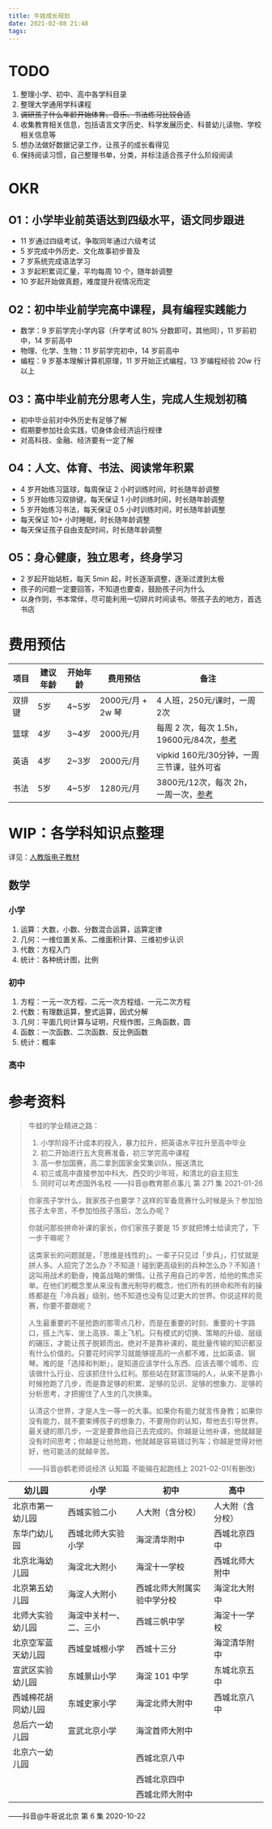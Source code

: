 ```yaml
---
title: 牛娃成长规划
date: 2021-02-08 21:48
tags:
---
```

# TODO
1. 整理小学、初中、高中各学科目录
2. 整理大学通用学科课程
3. ~~调研孩子什么年龄开始体育、音乐、书法练习比较合适~~
4. 收集教育相关信息，包括语言文字历史、科学发展历史、科普幼儿读物、学校相关信息等
5. 想办法做好数据记录工作，让孩子的成长看得见
6. 保持阅读习惯，自己整理书单，分类，并标注适合孩子什么阶段阅读

# OKR

## O1：小学毕业前英语达到四级水平，语文同步跟进
- 11 岁通过四级考试，争取同年通过六级考试
- 5 岁完成中外历史、文化故事初步普及
- 7 岁系统完成语法学习
- 3 岁起积累词汇量，平均每周 10 个，随年龄调整
- 10 岁起开始做真题，难度提升视情况而定

## O2：初中毕业前学完高中课程，具有编程实践能力
- 数学：9 岁前学完小学内容（升学考试 80% 分数即可，其他同），11 岁前初中，14 岁前高中
- 物理、化学、生物：11 岁前学完初中，14 岁前高中
- 编程：9 岁基本理解计算机原理，11 岁开始正式编程，13 岁编程经验 20w 行以上

## O3：高中毕业前充分思考人生，完成人生规划初稿
- 初中毕业前对中外历史有足够了解
- 假期要参加社会实践，切身体会经济运行规律
- 对高科技、金融、经济要有一定了解

## O4：人文、体育、书法、阅读常年积累
- 4 岁开始练习篮球，每周保证 2 小时训练时间，时长随年龄调整
- 5 岁开始练习双排键，每天保证 1 小时训练时间，时长随年龄调整
- 5 岁开始练习书法，每天保证 0.5 小时训练时间，时长随年龄调整
- 每天保证 10+ 小时睡眠，时长随年龄调整
- 每天保证孩子自由支配时间，时长随年龄调整

## O5：身心健康，独立思考，终身学习
- 2 岁起开始站桩，每天 5min 起，时长逐渐调整，逐渐过渡到太极
- 孩子的问题一定要回答，不知道也要查，鼓励孩子问为什么
- 以身作则，书本常伴，尽可能利用一切碎片时间读书。带孩子去的地方，首选书店

# 费用预估
项目 | 建议年龄 | 开始年龄 | 费用预估 | 备注
-|-|-|-|-|
双排键| 5岁 | 4~5岁| 2000元/月 + 2w 琴| 4 人班，250元/课时，一周 2次
篮球| 4岁 | 3~4岁 | 2000元/月 | 每周 2 次，每次 1.5h，19600元/84次，[参考](http://www.dianping.com/edu/sku/661700621/H5X2lnwOfyQrG47s)
英语| 4岁 | 2~3岁 | 2000元/月 | vipkid 160元/30分钟，一周三节课，驻外可省
书法| 5岁 | 4~5岁 | 1280元/月 | 3800元/12次，每次 2h，一周一次，[参考](http://www.dianping.com/edu/sku/1169601/l5qT5irU3QcSF5HC)

# WIP：各学科知识点整理
详见：[人教版电子教材](http://www.dzkbw.com/books/rjb/)
## 数学

### 小学
1. 运算：大数，小数、分数混合运算，运算定律
2. 几何：一维位置关系、二维面积计算、三维初步认识
3. 代数：方程入门
4. 统计：各种统计图，比例

### 初中
1. 方程：一元一次方程、二元一次方程组、一元二次方程
2. 代数：有理数运算，整式运算，因式分解
3. 几何：平面几何计算与证明，尺规作图，三角函数，圆
4. 函数：一次函数、二次函数、反比例函数
5. 统计：概率

### 高中


# 参考资料
> 牛蛙的学业精进之路：
> 1. 小学阶段不计成本的投入，暴力拉升，把英语水平拉升至高中毕业
> 2. 初二开始进行五大竞赛准备，初三学完高中课程
> 3. 高一参加国赛，高二拿到国家金奖集训队，报送清北
> 4. 初三或高中直接参加中科大、西交的少年班，和清北的自主招生
> 5. 同时可以考虑国外名校
> ——抖音@教育那点事儿 第 271 集 2021-01-26

> 你家孩子学什么，我家孩子也要学？这样的军备竞赛什么时候是头？参加怕孩子太辛苦，不参加怕孩子落后，怎么办呢？
>
> 你就问那些拼命补课的家长，你们家孩子要是 15 岁就把博士给读完了，下一步干嘛呢？
>
> 这类家长的问题就是，「思维是线性的」。一辈子只见过「步兵」，打仗就是拼人多。人招完了怎么办？不知道！碰到更高级别的兵种怎么办？不知道！这叫用战术的勤奋，掩盖战略的懒惰。让孩子用自己的辛苦，给他的焦虑买单。在他们的概念里从来没有激光制导的概念，他们所有的拼命和所有的操练都是在「冷兵器」级别，他不知道也没有见过更大的世界。你说这样的竞赛，你要不要跟呢？
> 
> 人生最重要的不是抢跑的那零点几秒，而是在重要的时刻、重要的十字路口，搭上汽车、坐上高铁、乘上飞机。只有模式的切换、策略的升级、层级的碾压，才能让孩子脱颖而出。绝对不是靠补课的，能批量传输的知识都没有什么价值的。只要花时间学习就能够提高的一点都不难，比如英语、钢琴。难的是「选择和判断」，是知道应该学什么东西、应该去哪个城市、应该做什么行业、应该抓住什么红利。那些站在财富顶端的人，从来不是靠小时候抢跑了几步，而是靠足够的积累、足够的见识、足够的想象力、足够的分析思考，才把握住了人生的几次换乘。
>
> 认清这个世界，才是人生一等一的大事。如果你有能力就言传身教；如果你没有能力，就不要束缚孩子的想象力，不要用你的认知，帮他去引导世界。最关键的那几步，一定是要靠他自己去完成的。你越是让他补课，他就越是没有时间思考；你越是让他抢跑，他就越是容易错过列车；你越是觉得对他好，他可能活的就越辛苦。
>
> ——抖音@鹤老师说经济 认知篇 不能输在起跑线上 2021-02-01(有删改)

幼儿园 | 小学 | 初中 | 高中
-|-|-|-
北京市第一幼儿园 | 西城实验二小 | 人大附（含分校）| 人大附（含分校）|
东华门幼儿园|西城北师大实验小学|海淀清华附中|西城北京四中
北京北海幼儿园|海淀北大附小|海淀十一学校|西城北师大附中
北京第五幼儿园|海淀人大附小|西城北师大附属实验中学分校|海淀北大附中
北师大实验幼儿园|海淀中关村一、二、三小|西城三帆中学|海淀十一学校
北京空军蓝天幼儿园|西城皇城根小学|西城十三分|海淀清华附中
宣武区实验幼儿园|东城景山小学|海淀 101 中学|东城北京五中
西城棉花胡同幼儿园|东城史家小学| 海淀北师大附中|西城北京八中
总后六一幼儿园|宣武北京小学|海淀首师大附中
北京六一幼儿园| |西城北京八中
| | | 西城北京四中
| | | 西城北师大附中

——抖音@牛哥说北京 第 6 集 2020-10-22